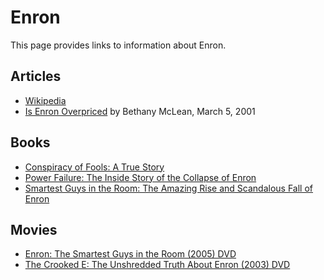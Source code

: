 # Enron

This page provides links to information about Enron.

## Articles

* [Wikipedia](http://en.wikipedia.org/wiki/Enron)
* [Is Enron Overpriced](http://money.cnn.com/2006/01/13/news/companies/enronoriginal_fortune/index.htm) by Bethany McLean, March 5, 2001

## Books

* [Conspiracy of Fools: A True Story](http://www.amazon.com/Conspiracy-Fools-Story-Kurt-Eichenwald/dp/0767911792/)
* [Power Failure: The Inside Story of the Collapse of Enron](http://www.amazon.com/Power-Failure-Inside-Story-Collapse/dp/076791368X/)
* [Smartest Guys in the Room: The Amazing Rise and Scandalous Fall of Enron](http://www.amazon.com/Smartest-Guys-Room-Amazing-Scandalous/dp/B000EUKRC2)

## Movies

* [Enron: The Smartest Guys in the Room (2005) DVD](http://www.amazon.com/Enron-Smartest-Guys-Room/dp/B000C3L2IO)
* [The Crooked E: The Unshredded Truth About Enron (2003) DVD](http://www.amazon.com/Crooked-Unshredded-Truth-About-Enron/dp/B000WM4R1O/)
	
